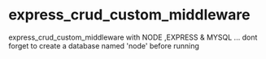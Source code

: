 # express_crud_custom_middleware
express_crud_custom_middleware with NODE ,EXPRESS &amp; MYSQL ... dont forget to create a database named 'node' before running
